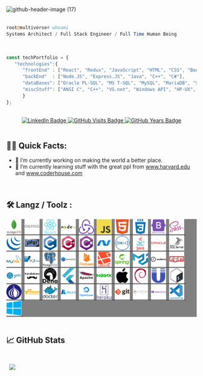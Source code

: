 ![github-header-image (17)](https://user-images.githubusercontent.com/42616320/175719507-dffadfd7-ff3d-4cae-8570-d8298881c8fc.png)

```php

root@multiverse# whoami
Systems Architect / Full Stack Engineer / Full Time Human Being

```

</br>

<!--
```c++
#include <iostream>

int main() {
    std::cout << "⚡Hello World!";
    std::cout << "Welcome to my GitHub repo 👾";
    return 0;
}
```

This is **Juan ☠️** 
-->


```javascript
const techPortfolio = {
   "technologies":{
      "frontEnd" : ["React", "Redux", "JavaScript", "HTML", "CSS", "BootStrap", "SASS",  "JQuery", "PHP"],
      "backEnd"  : ["Node.JS", "Express.JS", "Java", "C++", "C#"],
      "dataBases": ["Oracle PL-SQL", "MS T-SQL", "MySQL", "MariaDB", "Sequelize", "PostgreSQL", "MongoDB", "FireBase"],
      "miscStuff": ["ANSI C", "C++", "VS.net", "Windows API", "HP-UX", "Solaris", "IBM-AIX", "Shell Scripting", "macOS", "iOS", "Debian", "Apache","IIS", "IBM HTTP Server", "JBoss", "WebSphere", "NGINX"]
      }
};
```
</br>

<div id="badges" align="center">
  <a href="https://www.linkedin.com/in/juanvb/" target="_blank" rel="noopener noreferrer">
    <img src="https://img.shields.io/badge/linkedin-profile-blue?style=for-the-badge&logo=linkedin" alt="LinkedIn Badge"/>
  </a>
  <a href="https://github.com/juanvgithug/" target="_blank" rel="noopener noreferrer">
    <img src="https://badges.pufler.dev/visits/juanvgithug/juanvgithug?style=for-the-badge&logo=github" alt="GitHub Visits Badge"/>
  </a>
  <a href="https://github.com/juanvgithug/" target="_blank" rel="noopener noreferrer">
    <img src="https://badges.pufler.dev/years/juanvgithug?style=for-the-badge&logo=github" alt="GitHub Years Badge"/>
  </a>
</div>

</br>

## :man_technologist: Quick Facts:
- 🔭 I’m currently working on making the world a better place.  
- 🌱 I’m currently learning stuff with the great ppl from www.harvard.edu and www.coderhouse.com

</br>

## :hammer_and_wrench: Langz / Toolz :

<div style="background-color: grey;">
    <a href ="https://mongodb.com" target ="_blank">
        <img src="https://github.com/devicons/devicon/blob/master/icons/mongodb/mongodb-original-wordmark.svg"
            title="MongoDB" alt="MongoDB" width="40" height="40" />&nbsp;
    </a>
    <a href ="https://expressjs.com/" target ="_blank">
        <img src="https://github.com/devicons/devicon/blob/master/icons/express/express-original-wordmark.svg"
            title="ExpressJS" alt="ExpressJS" width="40" height="40" />&nbsp;
    </a>
    <a href="https://reactjs.org/" target ="_blank">
        <img src="https://github.com/devicons/devicon/blob/master/icons/react/react-original-wordmark.svg" title="React"
            alt="React" width="40" height="40" />&nbsp;
    </a>
    <a href="https://nodejs.org/" target ="_blank">
        <img src="https://github.com/devicons/devicon/blob/master/icons/nodejs/nodejs-original-wordmark.svg"
            title="NodeJS" alt="NodeJS" width="40" height="40" />&nbsp;
    </a>
    <a href="https://redux.js.org/" target ="_blank">
        <img src="https://github.com/devicons/devicon/blob/master/icons/redux/redux-original.svg" title="Redux"
            alt="Redux " width="40" height="40" />&nbsp;
    </a>
    <a href ="https://www.javascript.com/" target ="_blank">
        <img src="https://github.com/devicons/devicon/blob/master/icons/javascript/javascript-original.svg"
            title="JavaScript" alt="JavaScript" width="40" height="40" />&nbsp;
    </a>
    <a href="https://developer.mozilla.org/en-US/docs/Glossary/HTML5" target ="_blank">
        <img src="https://github.com/devicons/devicon/blob/master/icons/html5/html5-original.svg" title="HTML5"
            alt="HTML" width="40" height="40" />&nbsp;
    </a>
    <a href ="https://developer.mozilla.org/en-US/docs/Web/CSS" target ="_blank">
        <img src="https://github.com/devicons/devicon/blob/master/icons/css3/css3-plain-wordmark.svg" title="CSS3"
            alt="CSS" width="40" height="40" />&nbsp;
    </a>
    <a href ="https://getbootstrap.com/" target ="_blank">
        <img src="https://github.com/devicons/devicon/blob/master/icons/bootstrap/bootstrap-plain-wordmark.svg"
            title="Bootstrap" alt="Bootstrap" width="40" height="40" />&nbsp;
    </a>
    <a href ="https://sass-lang.com/" target ="_blank">
        <img src="https://github.com/devicons/devicon/blob/master/icons/sass/sass-original.svg" title="SASS" alt="SASS"
            width="40" height="40" />&nbsp;
    </a>
    <a href ="https://jquery.com/" target ="_blank">
        <img src="https://github.com/devicons/devicon/blob/master/icons/jquery/jquery-original.svg" title="JQuery"
            alt="JQuery" width="40" height="40" />&nbsp;
    </a>
    <a href="https://www.php.net/" target ="_blank">
        <img src="https://github.com/devicons/devicon/blob/master/icons/php/php-original.svg" title="php" alt="php"
            width="40" height="40" />&nbsp;
    </a>
    <a href ="https://www.iso.org/standard/74528.html" target ="_blank">
        <img src="https://github.com/devicons/devicon/blob/master/icons/c/c-original.svg" title="ANSI-C" alt="ANSI-C"
            width="40" height="40" />&nbsp;
    </a>
    <a href = "https://cplusplus.com/" target ="_blank">
        <img src="https://github.com/devicons/devicon/blob/master/icons/cplusplus/cplusplus-original.svg" title="C++"
            alt="CPP" width="40" height="40" />&nbsp;
    </a>
    <a href = "https://docs.microsoft.com/en-us/dotnet/csharp/" target ="_blank">
        <img src="https://github.com/devicons/devicon/blob/master/icons/csharp/csharp-original.svg" title="CSHARP"
            alt="CSHARP" width="40" height="40" />&nbsp;
    </a>
    <a href="https://docs.microsoft.com/en-us/dotnet/" target ="_blank">
        <img src="https://github.com/devicons/devicon/blob/master/icons/dot-net/dot-net-original.svg" title="dotNET"
            alt="dotNET" width="40" height="40" />&nbsp;
    </a>
    <a href = "https://developer.apple.com/library/archive/documentation/Cocoa/Conceptual/ProgrammingWithObjectiveC/Introduction/Introduction.html#:~:text=Objective%2DC%20is%20the%20primary,capabilities%20and%20a%20dynamic%20runtime." target ="_blank">
        <img src="https://github.com/devicons/devicon/blob/master/icons/objectivec/objectivec-plain.svg" title="ObjC"
            alt="ObjC" width="40" height="40" />&nbsp;
    </a>
    <a href = "https://www.oracle.com/java/" target ="_blank">
        <img src="https://github.com/devicons/devicon/blob/master/icons/java/java-original-wordmark.svg" title="Java"
            alt="Java" width="40" height="40" />&nbsp;
    </a>
    <a href = "https://www.oracle.com/database/technologies/" target ="_blank">
        <img src="https://github.com/devicons/devicon/blob/master/icons/oracle/oracle-original.svg" title="PLSQL"
            alt="PLSQL" width="40" height="40" />&nbsp;
    </a>
    <a hre = "https://www.microsoft.com/en-us/sql-server" target ="_blank">
        <img src="https://github.com/devicons/devicon/blob/master/icons/microsoftsqlserver/microsoftsqlserver-plain-wordmark.svg"
            title="MSSQL" alt="MSSQL" width="40" height="40" />&nbsp;
    </a>
    <a href = "https://www.mysql.com/" target ="_blank">
        <img src="https://github.com/devicons/devicon/blob/master/icons/mysql/mysql-original-wordmark.svg" title="MySQL"
            alt="MySQL" width="40" height="40" />&nbsp;
    </a>
    <a href = "https://sqlite.com/index.html" target ="_blank">
        <img src="https://github.com/devicons/devicon/blob/master/icons/sqlite/sqlite-original-wordmark.svg"
            title="SQLite" alt="SQLite" width="40" height="40" />&nbsp;
    </a>
    <a href = "https://www.postgresql.org/" target ="_blank">
        <img src="https://github.com/devicons/devicon/blob/master/icons/postgresql/postgresql-original-wordmark.svg"
            title="PostgreSQL" alt="PostgreSQL" width="40" height="40" />&nbsp;
    </a>
    <a href = "https://sequelize.org/" target ="_blank">
        <img src="https://github.com/devicons/devicon/blob/master/icons/sequelize/sequelize-original-wordmark.svg"
            title="Sequelize" alt="Sequelize" width="40" height="40" />&nbsp;
    </a>
    <a href = "https://firebase.google.com/" target ="_blank">
        <img src="https://github.com/devicons/devicon/blob/master/icons/firebase/firebase-plain-wordmark.svg"
            title="Firebase" alt="Firebase" width="40" height="40" />&nbsp;
    </a>
    <a href ="https://laravel.com/" target ="_blank">
        <img src="https://github.com/devicons/devicon/blob/master/icons/laravel/laravel-plain-wordmark.svg"
            title="Laravel" alt="Laravel" width="40" height="40" />&nbsp;
    </a>
    <a href = "https://spring.io/" target ="_blank">
        <img src="https://github.com/devicons/devicon/blob/master/icons/spring/spring-original-wordmark.svg"
            title="Spring" alt="Spring" width="40" height="40" />&nbsp;
    </a>
    <a href = "https://mui.com/" target ="_blank">
        <img src="https://github.com/devicons/devicon/blob/master/icons/materialui/materialui-original.svg"
            title="Material UI" alt="Material UI" width="40" height="40" />&nbsp;
    </a>
    <a href = "https://socket.io/" target ="_blank">
        <img src="https://github.com/devicons/devicon/blob/master/icons/socketio/socketio-original-wordmark.svg"
            title="SocketIO" alt="SocketIO" width="40" height="40" />&nbsp;
    </a>
    <a href = "https://www.npmjs.com/" target ="_blank">
        <img src="https://github.com/devicons/devicon/blob/master/icons/npm/npm-original-wordmark.svg" title="npm"
            alt="npm" width="40" height="40" />&nbsp;
    </a>
    <a href = "https://yarnpkg.com/" target ="_blank">
        <img src="https://github.com/devicons/devicon/blob/master/icons/yarn/yarn-original-wordmark.svg" title="yarn"
            alt="yarn" width="40" height="40" />&nbsp;
    </a>
    <a href = "https://handlebarsjs.com/" target ="_blank">
        <img src="https://github.com/devicons/devicon/blob/master/icons/handlebars/handlebars-original-wordmark.svg"
            title="HBS" alt="HBS" width="40" height="40" />&nbsp;
    </a>
    <a href = "https://deno.land/" target ="_blank">
        <img src="https://github.com/devicons/devicon/blob/master/icons/denojs/denojs-original-wordmark.svg"
            title="Deno" alt="Deno" width="40" height="40" />&nbsp;
    </a>
    <a href = "https://flutter.dev/" target ="_blank">
        <img src="https://github.com/devicons/devicon/blob/master/icons/flutter/flutter-original.svg" title="Flutter"
            alt="Flutter" width="40" height="40" />&nbsp;
    </a>
    <a href = "https://www.apache.org/" target ="_blank">
        <img src="https://github.com/devicons/devicon/blob/master/icons/apache/apache-original-wordmark.svg"
            title="Apache" alt="Apache" width="40" height="40" />&nbsp;
    </a>
    <a href = "https://www.nginx.com/" target ="_blank">
        <img src="https://github.com/devicons/devicon/blob/master/icons/nginx/nginx-original.svg" title="NGINX"
            alt="NGINX" width="40" height="40" />&nbsp;
    </a>
    <a href = "https://www.apple.com" target ="_blank">
        <img src="https://github.com/devicons/devicon/blob/master/icons/apple/apple-original.svg" title="Apple"
            alt="Apple" width="40" height="40" />&nbsp;
    </a>
    <a href = "https://www.debian.org/" target ="_blank">
        <img src="https://github.com/devicons/devicon/blob/master/icons/debian/debian-original.svg" title="Debian"
            alt="Debian" width="40" height="40" />&nbsp;
    </a>
    <a href = "https://www.linux.org/" target ="_blank">
        <img src="https://github.com/devicons/devicon/blob/master/icons/unix/unix-original.svg" title="UNIX" alt="UNIX"
            width="40" height="40" />&nbsp;
    </a>
    <a href = "https://www.gnu.org/software/bash/" target ="_blank">
        <img src="https://github.com/devicons/devicon/blob/master/icons/bash/bash-original.svg" title="shebang"
            alt="shebang" width="40" height="40" />&nbsp;
    </a>
    <a href = "https://www.perl.org/" target ="_blank">
        <img src="https://github.com/devicons/devicon/blob/master/icons/perl/perl-original.svg" title="Perl" alt="Perl"
            width="40" height="40" />&nbsp;
    </a>
    <a href = "https://aws.amazon.com/" target ="_blank">
        <img src="https://github.com/devicons/devicon/blob/master/icons/amazonwebservices/amazonwebservices-plain-wordmark.svg"
            title="AWS" alt="AWS" width="40" height="40" />&nbsp;
    </a>
    <a href = "https://www.docker.com/" target ="_blank">
        <img src="https://github.com/devicons/devicon/blob/master/icons/docker/docker-original-wordmark.svg"
            title="Docker" alt="Docker" width="40" height="40" />&nbsp;
    </a>
    <a href = "https://azure.microsoft.com/" target ="_blank">
        <img src="https://github.com/devicons/devicon/blob/master/icons/azure/azure-original-wordmark.svg" title="Azure"
            alt="Azure" width="40" height="40" />&nbsp;
    </a>
    <a href = "https://www.digitalocean.com/" target ="_blank">
        <img src="https://github.com/devicons/devicon/blob/master/icons/digitalocean/digitalocean-original-wordmark.svg"
            title="DigitalOcean" alt="DigitalOcean" width="40" height="40" />&nbsp;
    </a>
    <a href = "https://www.heroku.com/" target ="_blank">
        <img src="https://github.com/devicons/devicon/blob/master/icons/heroku/heroku-original-wordmark.svg"
            title="heroku" alt="heroku" width="40" height="40" />&nbsp;
    </a>
    <a href = "https://git-scm.com/" target ="_blank">
        <img src="https://github.com/devicons/devicon/blob/master/icons/git/git-original-wordmark.svg" title="Git"
            alt="Git" width="40" height="40" />&nbsp;
    </a>
    <a href = "https://atom.io/" target ="_blank">
        <img src="https://github.com/devicons/devicon/blob/master/icons/atom/atom-original-wordmark.svg" title="Atom"
            alt="Atom" width="40" height="40" />&nbsp;
    </a>
    <a href = "https://visualstudio.microsoft.com/" target ="_blank">
        <img src="https://github.com/devicons/devicon/blob/master/icons/visualstudio/visualstudio-plain-wordmark.svg"
            title="VS" alt="VS" width="40" height="40" />&nbsp;
    </a>
    <a href = "https://code.visualstudio.com/" target ="_blank">
        <img src="https://github.com/devicons/devicon/blob/master/icons/vscode/vscode-original-wordmark.svg"
            title="VSCode" alt="VSCode" width="40" height="40" />&nbsp;
    </a>
    <a href = "https://docs.microsoft.com/en-us/windows/apps/get-started/?tabs=net-maui%2Ccpp-win32" target ="_blank">
        <img src="https://github.com/devicons/devicon/blob/master/icons/windows8/windows8-original.svg" title="WinAPI"
            alt="WinAPI" width="40" height="40" />&nbsp;
        <a href></a>
</div>
    
</br>    

## &#x1f4c8; GitHub Stats

<br>

<a href="https://github.com/juanvgithug">
  <img align="center" style="margin:0.5rem" src="https://github-readme-stats.vercel.app/api/top-langs/?username=juanvgithug&layout=compact&theme=vision-friendly-dark&title_color=ffffff&text_color=c9cacc&icon_color=4AB197&bg_color=1A2B34" />
</a>

<!--
**juanvgithug/juanvgithug** is a ✨ _special_ ✨ repository because its `README.md` (this file) appears on your GitHub profile.

Here are some ideas to get you started:

- 🔭 I’m currently working on ...
- 🌱 I’m currently learning ...
- 👯 I’m looking to collaborate on ...
- 🤔 I’m looking for help with ...
- 💬 Ask me about ...
- 📫 How to reach me: ...
- 😄 Pronouns: ...
- ⚡ Fun fact: ...

:fire: My Stats :

[![GitHub Streak](http://github-readme-streak-stats.herokuapp.com?user=juanvgithug&theme=midnight-purple)](https://git.io/streak-stats)

[![Top Langs](https://github-readme-stats.vercel.app/api/top-langs/?username=juanvgithug&layout=compact&theme=vision-friendly-dark)](https://github.com/juanvgithug/github-readme-stats)

-->


